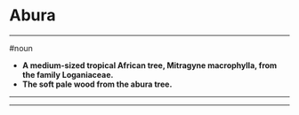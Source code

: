 # Abura
---
#noun
- **A medium-sized tropical African tree, Mitragyne macrophylla, from the family Loganiaceae.**
- **The soft pale wood from the abura tree.**
---
---
